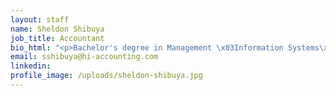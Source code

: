 ```yaml
---
layout: staff
name: Sheldon Shibuya
job_title: Accountant
bio_html: "<p>Bachelor's degree in Management \x03Information Systems\x03<br />&amp; Associate&rsquo;s degree in Accounting</p>"
email: sshibuya@hi-accounting.com
linkedin:
profile_image: /uploads/sheldon-shibuya.jpg
---
```



